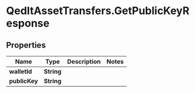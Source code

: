 # QedItAssetTransfers.GetPublicKeyResponse

## Properties
Name | Type | Description | Notes
------------ | ------------- | ------------- | -------------
**walletId** | **String** |  | 
**publicKey** | **String** |  | 


